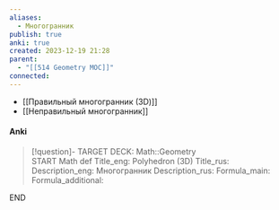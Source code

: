 ```yaml
---
aliases:
  - Многогранник
publish: true
anki: true
created: 2023-12-19 21:28
parent:
  - "[[514 Geometry MOC]]"
connected:
---
```


- [[Правильный многогранник (3D)]]
- [[Неправильный многогранник]]


#### Anki
> [!question]-
TARGET DECK: Math::Geometry  
START
Math def
Title_eng: Polyhedron (3D)
Title_rus: 
Description_eng: Многогранник
Description_rus: 
Formula_main: 
Formula_additional:
<!--ID: 1705600801036-->
END